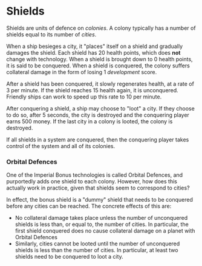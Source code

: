 # Shields

Shields are units of defence on *colonies*. A colony typically has a number of shields equal to its number of *cities*.

When a ship besieges a city, it "places" itself on a shield and gradually damages the shield. Each shield has 20 health points, which does __not__ change with technology. When a shield is brought down to 0 health points, it is said to be conquered. When a shield is conquered, the colony suffers collateral damage in the form of losing 1 *development* score.

After a shield has been conquered, it slowly regenerates health, at a rate of 3 per minute. If the shield reaches 15 health again, it is unconquered. Friendly ships can work to speed up this rate to 10 per minute.

After conquering a shield, a ship may choose to "loot" a city. If they choose to do so, after 5 seconds, the city is destroyed and the conquering player earns 500 money. If the last city in a colony is looted, the colony is destroyed.

If all shields in a system are conquered, then the conquering player takes control of the system and all of its colonies. 

### Orbital Defences

One of the Imperial Bonus technologies is called Orbital Defences, and purportedly adds one shield to each colony. 
However, how does this actually work in practice, given that shields seem to correspond to cities?

In effect, the bonus shield is a "dummy" shield that needs to be conquered before any cities can be reached. The concrete effects of this are:

- No collateral damage takes place unless the number of unconquered shields is less than, or equal to, the number of cities. In particular, the first shield conquered does no cause collateral damage on a planet with Orbital Defences
- Similarly, cities cannot be looted until the number of unconquered shields is less than the number of cities. In particular, at least two shields need to be conquered to loot a city. 
